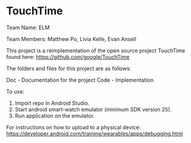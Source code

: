 # TouchTime

Team Name: ELM

Team Members: Matthew Po, Livia Kelle, Evan Ansell

This project is a reimplementation of the open source project TouchTime found here: https://github.com/google/TouchTime

The folders and files for this project are as follows:

Doc - Documentation for the project
Code - Implementation

To use:
1. Import repo in Android Studio.
2. Start android smart-watch emulator (minimum SDK version 25).
3. Run application on the emulator.

For instructions on how to upload to a physical device:
https://developer.android.com/training/wearables/apps/debugging.html
